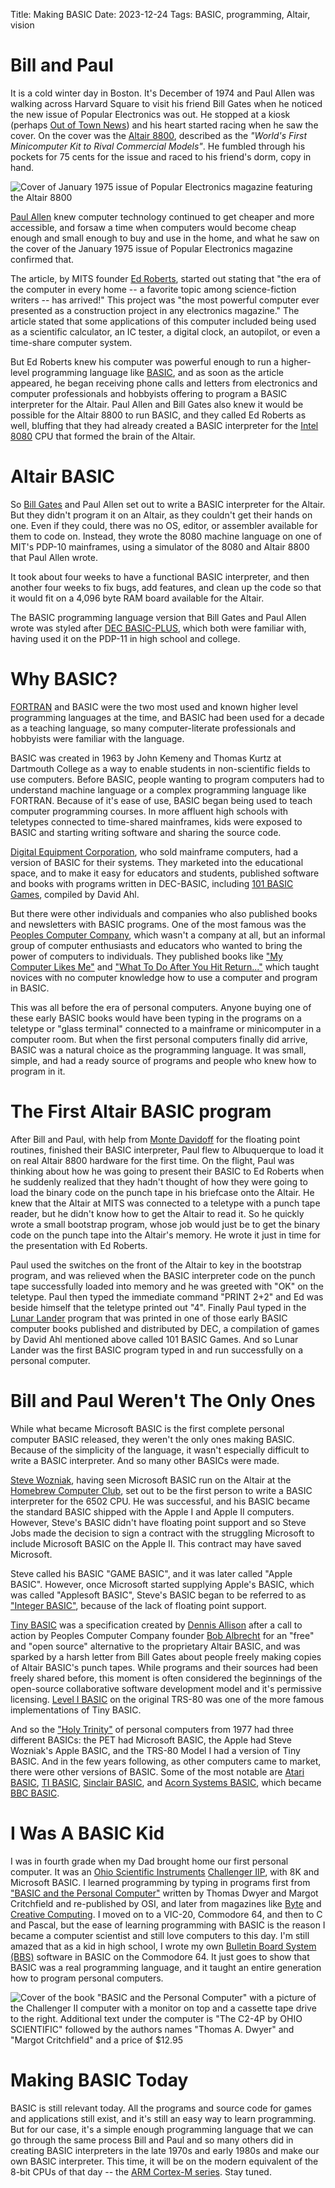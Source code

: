 Title: Making BASIC
Date: 2023-12-24
Tags: BASIC, programming, Altair, vision

# Bill and Paul
It is a cold winter day in Boston. It's December of 1974 and Paul Allen was walking across Harvard Square to visit his friend Bill Gates when he noticed the new issue of Popular Electronics was out. He stopped at a kiosk (perhaps [Out of Town News](https://en.wikipedia.org/wiki/Harvard_Square_Subway_Kiosk)) and his heart started racing when he saw the cover. On the cover was the [Altair 8800](https://en.wikipedia.org/wiki/Altair_8800), described as the *"World's First Minicomputer Kit to Rival Commercial Models"*. He fumbled through his pockets for 75 cents for the issue and raced to his friend's dorm, copy in hand.

![Cover of January 1975 issue of Popular Electronics magazine featuring the Altair 8800]({static}/images/1975-01-Popular-Electronics-cover.jpg)

[Paul Allen](https://www.paulallen.com/About.aspx) knew computer technology continued to get cheaper and more accessible, and forsaw a time when computers would become cheap enough and small enough to buy and use in the home, and what he saw on the cover of the January 1975 issue of Popular Electronics magazine confirmed that.

The article, by MITS founder [Ed Roberts](https://en.wikipedia.org/wiki/Ed_Roberts_(computer_engineer)), started out stating that "the era of the computer in every home -- a favorite topic among science-fiction writers -- has arrived!" This project was "the most powerful computer ever presented as a construction project in any electronics magazine." The article stated that some applications of this computer included being used as a scientific calculator, an IC tester, a digital clock, an autopilot, or even a time-share computer system.

But Ed Roberts knew his computer was powerful enough to run a higher-level programming language like [BASIC](https://en.wikipedia.org/wiki/BASIC), and as soon as the article appeared, he began receiving phone calls and letters from electronics and computer professionals and hobbyists offering to program a BASIC interpreter for the Altair. Paul Allen and Bill Gates also knew it would be possible for the Altair 8800 to run BASIC, and they called Ed Roberts as well, bluffing that they had already created a BASIC interpreter for the [Intel 8080](https://timeline.intel.com/1974/launching-a-classic:-the-8080) CPU that formed the brain of the Altair.

# Altair BASIC
So [Bill Gates](https://en.wikipedia.org/wiki/Bill_Gates) and Paul Allen set out to write a BASIC interpreter for the Altair. But they didn't program it on an Altair, as they couldn't get their hands on one. Even if they could, there was no OS, editor, or assembler available for them to code on. Instead, they wrote the 8080 machine language on one of MIT's PDP-10 mainframes, using a simulator of the 8080 and Altair 8800 that Paul Allen wrote.

It took about four weeks to have a functional BASIC interpreter, and then another four weeks to fix bugs, add features, and clean up the code so that it would fit on a 4,096 byte RAM board available for the Altair.

The BASIC programming language version that Bill Gates and Paul Allen wrote was styled after [DEC BASIC-PLUS](https://en.wikipedia.org/wiki/BASIC-PLUS), which both were familiar with, having used it on the PDP-11 in high school and college.

# Why BASIC?
[FORTRAN](https://en.wikipedia.org/wiki/Fortran) and BASIC were the two most used and known higher level programming languages at the time, and BASIC had been used for a decade as a teaching language, so many computer-literate professionals and hobbyists were familiar with the language. 

BASIC was created in 1963 by John Kemeny and Thomas Kurtz at Dartmouth College as a way to enable students in non-scientific fields to use computers. Before BASIC, people wanting to program computers had to understand machine language or a complex programming language like FORTRAN. Because of it's ease of use, BASIC began being used to teach computer programming courses. In more affluent high schools with teletypes connected to time-shared mainframes, kids were exposed to BASIC and starting writing software and sharing the source code.

[Digital Equipment Corporation](https://en.wikipedia.org/wiki/Digital_Equipment_Corporation), who sold mainframe computers, had a version of BASIC for their systems. They marketed into the educational space, and to make it easy for educators and students, published software and books with programs written in DEC-BASIC, including [101 BASIC Games](https://en.wikipedia.org/wiki/BASIC_Computer_Games), compiled by David Ahl.

But there were other individuals and companies who also published books and newsletters with BASIC programs. One of the most famous was the [Peoples Computer Company](https://en.wikipedia.org/wiki/People%27s_Computer_Company), which wasn't a company at all, but an informal group of computer enthusiasts and educators who wanted to bring the power of computers to individuals. They published books like ["My Computer Likes Me"](https://archive.org/details/My_Computer_Likes_Me_When_I_Speak_in_BASIC_Albrecht) and ["What To Do After You Hit Return..."](https://archive.org/details/Whattodoafteryouhitreturn) which taught novices with no computer knowledge how to use a computer and program in BASIC.

This was all before the era of personal computers. Anyone buying one of these early BASIC books would have been typing in the programs on a teletype or "glass terminal" connected to a mainframe or minicomputer in a computer room. But when the first personal computers finally did arrive, BASIC was a natural choice as the programming language. It was small, simple, and had a ready source of programs and people who knew how to program in it.

# The First Altair BASIC program
After Bill and Paul, with help from [Monte Davidoff](https://en.wikipedia.org/wiki/Monte_Davidoff) for the floating point routines, finished their BASIC interpreter, Paul flew to Albuquerque to load it on real Altair 8800 hardware for the first time. On the flight, Paul was thinking about how he was going to present their BASIC to Ed Roberts when he suddenly realized that they hadn't thought of how they were going to load the binary code on the punch tape in his briefcase onto the Altair. He knew that the Altair at MITS was connected to a teletype with a punch tape reader, but he didn't know how to get the Altair to read it. So he quickly wrote a small bootstrap program, whose job would just be to get the binary code on the punch tape into the Altair's memory. He wrote it just in time for the presentation with Ed Roberts.

Paul used the switches on the front of the Altair to key in the bootstrap program, and was relieved when the BASIC interpreter code on the punch tape successfully loaded into memory and he was greeted with "OK" on the teletype. Paul then typed the immediate command "PRINT 2+2" and Ed was beside himself that the teletype printed out "4". Finally Paul typed in the [Lunar Lander](https://www.atariarchives.org/basicgames/showpage.php?page=106) program that was printed in one of those early BASIC computer books published and distributed by DEC, a compilation of games by David Ahl mentioned above called 101 BASIC Games. And so Lunar Lander was the first BASIC program typed in and run successfully on a personal computer.

# Bill and Paul Weren't The Only Ones
While what became Microsoft BASIC is the first complete personal computer BASIC released, they weren't the only ones making BASIC. Because of the simplicity of the language, it wasn't especially difficult to write a BASIC interpreter. And so many other BASICs were made.

[Steve Wozniak](http://www.woz.org/about/), having seen Microsoft BASIC run on the Altair at the [Homebrew Computer Club](https://www.computerhistory.org/revolution/personal-computers/17/312), set out to be the first person to write a BASIC interpreter for the 6502 CPU. He was successful, and his BASIC became the standard BASIC shipped with the Apple I and Apple II computers. However, Steve's BASIC didn't have floating point support and so Steve Jobs made the decision to sign a contract with the struggling Microsoft to include Microsoft BASIC on the Apple II. This contract may have saved Microsoft.

Steve called his BASIC "GAME BASIC", and it was later called "Apple BASIC". However, once Microsoft started supplying Apple's BASIC, which was called "Applesoft BASIC", Steve's BASIC began to be referred to as ["Integer BASIC"](https://en.wikipedia.org/wiki/Integer_BASIC), because of the lack of floating point support.

[Tiny BASIC](https://en.wikipedia.org/wiki/Tiny_BASIC) was a specification created by [Dennis Allison](https://en.wikipedia.org/wiki/Dennis_Allison) after a call to action by Peoples Computer Company founder [Bob Albrecht](https://en.wikipedia.org/wiki/Bob_Albrecht) for an "free" and "open source" alternative to the proprietary Altair BASIC, and was sparked by a harsh letter from Bill Gates about people freely making copies of Altair BASIC's punch tapes. While programs and their sources had been freely shared before, this moment is often considered the beginnings of the open-source collaborative software development model and it's permissive licensing. [Level I BASIC](https://en.wikipedia.org/wiki/Level_I_BASIC) on the original TRS-80 was one of the more famous implementations of Tiny BASIC.

And so the ["Holy Trinity"](http://historyofpersonalcomputing.com/category/trinity/) of personal computers from 1977 had three different BASICs: the PET had Microsoft BASIC, the Apple had Steve Wozniak's Apple BASIC, and the TRS-80 Model I had a version of Tiny BASIC. And in the few years following, as other computers came to market, there were other versions of BASIC. Some of the most notable are [Atari BASIC](https://atariwiki.org/wiki/Wiki.jsp?page=Atari%20BASIC), [TI BASIC](https://en.wikipedia.org/wiki/TI_BASIC_(TI_99/4A)), [Sinclair BASIC](https://en.wikipedia.org/wiki/Sinclair_BASIC), and [Acorn Systems BASIC](https://en.wikipedia.org/wiki/Acorn_System_BASIC), which became [BBC BASIC](https://en.wikipedia.org/wiki/BBC_BASIC).

# I Was A BASIC Kid
I was in fourth grade when my Dad brought home our first personal computer. It was an [Ohio Scientific Instruments](https://en.wikipedia.org/wiki/Ohio_Scientific) [Challenger IIP](https://www.vintagecomputer.net/browse_thread.cfm?id=372), with 8K and Microsoft BASIC. I learned programming by typing in programs first from ["BASIC and the Personal Computer"](https://archive.org/details/basicpersonalcom0000dwye/mode/2up) written by Thomas Dwyer and Margot Critchfield and re-published by OSI, and later from magazines like [Byte](https://en.wikipedia.org/wiki/Byte_(magazine)) and [Creative Computing](https://en.wikipedia.org/wiki/Creative_Computing_(magazine)). I moved on to a VIC-20, Commodore 64, and then to C and Pascal, but the ease of learning programming with BASIC is the reason I became a computer scientist and still love computers to this day. I'm still amazed that as a kid in high school, I wrote my own [Bulletin Board System (BBS)](https://en.wikipedia.org/wiki/Bulletin_board_system) software in BASIC on the Commodore 64. It just goes to show that BASIC was a real programming language, and it taught an entire generation how to program personal computers.

![Cover of the book "BASIC and the Personal Computer" with a picture of the Challenger II computer with a monitor on top and a cassette tape drive to the right. Additional text under the computer is "The C2-4P by OHIO SCIENTIFIC" followed by the authors names "Thomas A. Dwyer" and "Margot Critchfield" and a price of $12.95]({static}/images/BASIC-and-the-Personal-Computer-Book-cover.jpg)

# Making BASIC Today
BASIC is still relevant today. All the programs and source code for games and applications still exist, and it's still an easy way to learn programming. But for our case, it's a simple enough programming language that we can go through the same process Bill and Paul and so many others did in creating BASIC interpreters in the late 1970s and early 1980s and make our own BASIC interpreter. This time, it will be on the modern equivalent of the 8-bit CPUs of that day -- the [ARM Cortex-M series](https://en.wikipedia.org/wiki/ARM_Cortex-M). Stay tuned.

